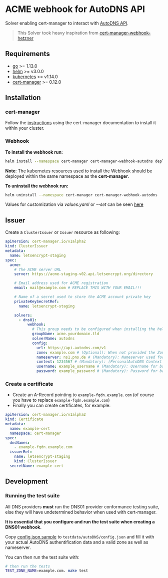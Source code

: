 # ACME webhook for AutoDNS API

Solver enabling cert-manager to interact with [AutoDNS API](https://help.internetx.com/display/APIXMLEN/JSON+API+Basics).

> This Solver took heavy inspiration from [cert-manager-webhook-hetzner](https://github.com/vadimkim/cert-manager-webhook-hetzner)

## Requirements

* [go](https://golang.org/) >= 1.13.0
* [helm](https://helm.sh/) >= v3.0.0
* [kubernetes](https://kubernetes.io/) >= v1.14.0
* [cert-manager](https://cert-manager.io/) >= 0.12.0

## Installation

### cert-manager

Follow the [instructions](https://cert-manager.io/docs/installation/) using the cert-manager documentation to install it within your cluster.

### Webhook

**To install the webhook run:**

```bash
helm install --namespace cert-manager cert-manager-webhook-autodns deploy/cert-manager-webhook-autodns
```

**Note**: The kubernetes resources used to install the Webhook should be deployed within the same namespace as the **cert-manager**.

**To uninstall the webhook run:**

```bash
helm uninstall --namespace cert-manager cert-manager-webhook-autodns
```

Values for customization via *values.yaml* or *--set* can be seen [here](deploy/values.yaml)

## Issuer

Create a `ClusterIssuer` or `Issuer` resource as following:

```yaml
apiVersion: cert-manager.io/v1alpha2
kind: ClusterIssuer
metadata:
  name: letsencrypt-staging
spec:
  acme:
    # The ACME server URL
    server: https://acme-staging-v02.api.letsencrypt.org/directory

    # Email address used for ACME registration
    email: mail@example.com # REPLACE THIS WITH YOUR EMAIL!!!

    # Name of a secret used to store the ACME account private key
    privateKeySecretRef:
      name: letsencrypt-staging

    solvers:
      - dns01:
          webhook:
            # This group needs to be configured when installing the helm package, otherwise the webhook won't have permission to create an ACME challenge for this API group.
            groupName: acme.yourdomain.tld
            solverName: autodns
            config:
              url: https://api.autodns.com/v1
              zone: example.com # (Optional): When not provided the Zone will obtained by cert-manager's ResolvedZone
              nameserver: ns1.pns.de # (Mandatory): Nameserver used for RR updates
              context: 1234567 # (Mandatory): [PersonalAutoDNS Context number](https://help.internetx.com/display/APIXMLEN/Authentication#Authentication-AuthenticationviaCredentials(username/password/context) used for authentification
              username: example_username # (Mandatory): Username for basic auth.
              password: example_password # (Mandatory): Password for basic auth.
```

### Create a certificate

* Create an A-Record pointing to `example-fqdn.example.com` (of course you have to replace `example-fqdn.example.com`)
* Finally you can create certificates, for example:

```yaml
apiVersion: cert-manager.io/v1alpha2
kind: Certificate
metadata:
  name: example-cert
  namespace: cert-manager
spec:
  dnsNames:
    - example-fqdn.example.com
  issuerRef:
    name: letsencrypt-staging
    kind: ClusterIssuer
  secretName: example-cert
```

## Development

### Running the test suite

All DNS providers **must** run the DNS01 provider conformance testing suite,
else they will have undetermined behavior when used with cert-manager.

**It is essential that you configure and run the test suite when creating a DNS01 webhook.**

Copy [config.json.sample](testdata/autoDNS/config.json.sample) to `testdata/autoDNS/config.json`
and fill it with your actual AutoDNS authentification data and a valid zone as well as nameserver.

You can then run the test suite with:

```bash
# then run the tests
TEST_ZONE_NAME=example.com. make test
```

